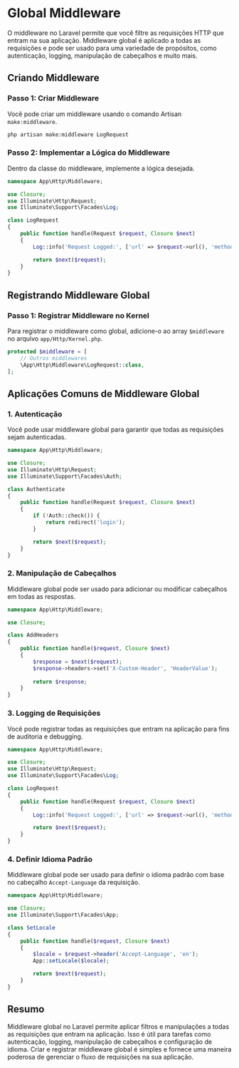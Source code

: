 # Global Middleware

O middleware no Laravel permite que você filtre as requisições HTTP que entram na sua aplicação. Middleware global é aplicado a todas as requisições e pode ser usado para uma variedade de propósitos, como autenticação, logging, manipulação de cabeçalhos e muito mais.

## Criando Middleware

### Passo 1: Criar Middleware

Você pode criar um middleware usando o comando Artisan `make:middleware`.

```bash
php artisan make:middleware LogRequest
```

### Passo 2: Implementar a Lógica do Middleware

Dentro da classe do middleware, implemente a lógica desejada.

```php
namespace App\Http\Middleware;

use Closure;
use Illuminate\Http\Request;
use Illuminate\Support\Facades\Log;

class LogRequest
{
    public function handle(Request $request, Closure $next)
    {
        Log::info('Request Logged:', ['url' => $request->url(), 'method' => $request->method()]);

        return $next($request);
    }
}
```

## Registrando Middleware Global

### Passo 1: Registrar Middleware no Kernel

Para registrar o middleware como global, adicione-o ao array `$middleware` no arquivo `app/Http/Kernel.php`.

```php
protected $middleware = [
    // Outros middlewares
    \App\Http\Middleware\LogRequest::class,
];
```

## Aplicações Comuns de Middleware Global

### 1. Autenticação

Você pode usar middleware global para garantir que todas as requisições sejam autenticadas.

```php
namespace App\Http\Middleware;

use Closure;
use Illuminate\Http\Request;
use Illuminate\Support\Facades\Auth;

class Authenticate
{
    public function handle(Request $request, Closure $next)
    {
        if (!Auth::check()) {
            return redirect('login');
        }

        return $next($request);
    }
}
```

### 2. Manipulação de Cabeçalhos

Middleware global pode ser usado para adicionar ou modificar cabeçalhos em todas as respostas.

```php
namespace App\Http\Middleware;

use Closure;

class AddHeaders
{
    public function handle($request, Closure $next)
    {
        $response = $next($request);
        $response->headers->set('X-Custom-Header', 'HeaderValue');
        
        return $response;
    }
}
```

### 3. Logging de Requisições

Você pode registrar todas as requisições que entram na aplicação para fins de auditoria e debugging.

```php
namespace App\Http\Middleware;

use Closure;
use Illuminate\Http\Request;
use Illuminate\Support\Facades\Log;

class LogRequest
{
    public function handle(Request $request, Closure $next)
    {
        Log::info('Request Logged:', ['url' => $request->url(), 'method' => $request->method(), 'ip' => $request->ip()]);

        return $next($request);
    }
}
```

### 4. Definir Idioma Padrão

Middleware global pode ser usado para definir o idioma padrão com base no cabeçalho `Accept-Language` da requisição.

```php
namespace App\Http\Middleware;

use Closure;
use Illuminate\Support\Facades\App;

class SetLocale
{
    public function handle($request, Closure $next)
    {
        $locale = $request->header('Accept-Language', 'en');
        App::setLocale($locale);

        return $next($request);
    }
}
```

## Resumo

Middleware global no Laravel permite aplicar filtros e manipulações a todas as requisições que entram na aplicação. Isso é útil para tarefas como autenticação, logging, manipulação de cabeçalhos e configuração de idioma. Criar e registrar middleware global é simples e fornece uma maneira poderosa de gerenciar o fluxo de requisições na sua aplicação.
